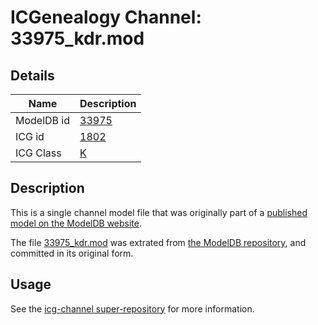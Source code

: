 # ICGenealogy Channel: 33975\_kdr.mod

## Details

Name | Description
---- | -----------
ModelDB id | [33975](http://senselab.med.yale.edu/ModelDB/ShowModel.cshtml?model=33975)
ICG id | [1802](http://icg.neurotheory.ox.ac.uk/channels/1/1802)
ICG Class | [K](http://icg.neurotheory.ox.ac.uk/channels/1)

## Description

This is a single channel model file that was originally part of a [published model on the ModelDB website](http://senselab.med.yale.edu/mModelDB/ShowModel.cshtml?model=33975).

The file [33975\_kdr.mod](33975_kdr.mod) was extrated from [the ModelDB repository](http://senselab.med.yale.edu/ModelDB/ShowModel.cshtml?model=33975), and committed in its original form.

## Usage

See the [icg-channel super-repository](https://github.com/icgenealogy/icg-channels) for more information.